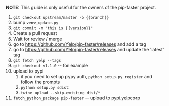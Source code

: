 **NOTE:** This guide is only useful for the owners of the pip-faster project.

1. `git checkout upstream/master -b {{branch}}`
1. bump `venv_update.py`
1. `git commit -m "this is {{version}}"`
1. Create a pull request
1. Wait for review / merge
1. go to https://github.com/Yelp/pip-faster/releases and add a tag
1. go to https://github.com/Yelp/pip-faster/releases and update the 'latest' tag
1. `git fetch yelp --tags`
1. `git checkout v1.1.0`   --  for example
1.  upload to pypi
    1. if you need to set up pypy auth, `python setup.py register` and follow the prompts
    1. `python setup.py sdist`
    1. `twine upload --skip-existing dist/*`
1. `fetch_python_package pip-faster` -- upload to pypi.yelpcorp
